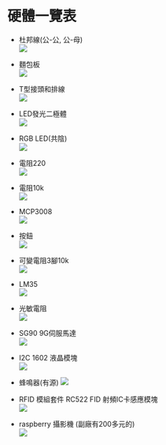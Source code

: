 # 硬體一覽表

- 杜邦線(公-公, 公-母)  
![](./images/SL1000.jpg)

- 麵包板  
![](./images/MDY25333-500x500.jpg)

- T型接頭和排線  
![](./images/t.jpg)

- LED發光二極體  
![](./images/led.jpg)

- RGB LED(共陰)  
![](./images/rgbled.jpg)

- 電阻220   
![](./images/220R.jpg)

- 電阻10k  
![](./images/10K.jpg)

- MCP3008  
![](./images/MCP-3008.jpg)

- 按鈕   
![](./images/button.jpg)

- 可變電阻3腳10k  
![](./images/pic18.jpg)

- LM35   
![](./images/lm35.jpg)

- 光敏電阻  
![](./images/pic19.jpeg)

- SG90 9G伺服馬達  
![](./images/sg90.jpg)

- I2C 1602 液晶模塊  
![](./images/lcm1602.jpg)

- 蜂鳴器(有源) 
![](./images/buzzer.jpeg)

- RFID 模組套件 RC522 FID 射頻IC卡感應模塊  
![](./images/rc522.jpg)

- raspberry 攝影機  (副廠有200多元的)  
![](./images/camera.jpeg)

